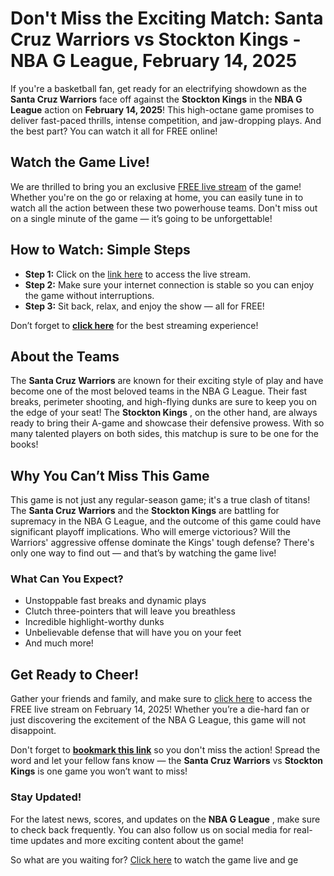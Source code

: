 # Don't Miss the Exciting Match: Santa Cruz Warriors vs Stockton Kings - NBA G League, February 14, 2025

If you're a basketball fan, get ready for an electrifying showdown as the **Santa Cruz Warriors** face off against the **Stockton Kings** in the **NBA G League** action on **February 14, 2025**! This high-octane game promises to deliver fast-paced thrills, intense competition, and jaw-dropping plays. And the best part? You can watch it all for FREE online!

## Watch the Game Live!

We are thrilled to bring you an exclusive [FREE live stream](https://tinyurl.com/livestreamfreeo?st=Santa+Cruz+Warriors+vs+Stockton+Kings&si=ghc) of the game! Whether you're on the go or relaxing at home, you can easily tune in to watch all the action between these two powerhouse teams. Don't miss out on a single minute of the game — it’s going to be unforgettable!

## How to Watch: Simple Steps

- **Step 1:** Click on the [link here](https://tinyurl.com/livestreamfreeo?st=Santa+Cruz+Warriors+vs+Stockton+Kings&si=ghc) to access the live stream.
- **Step 2:** Make sure your internet connection is stable so you can enjoy the game without interruptions.
- **Step 3:** Sit back, relax, and enjoy the show — all for FREE!

Don’t forget to **[click here](https://tinyurl.com/livestreamfreeo?st=Santa+Cruz+Warriors+vs+Stockton+Kings&si=ghc)** for the best streaming experience!

## About the Teams

The **Santa Cruz Warriors** are known for their exciting style of play and have become one of the most beloved teams in the NBA G League. Their fast breaks, perimeter shooting, and high-flying dunks are sure to keep you on the edge of your seat! The **Stockton Kings** , on the other hand, are always ready to bring their A-game and showcase their defensive prowess. With so many talented players on both sides, this matchup is sure to be one for the books!

## Why You Can’t Miss This Game

This game is not just any regular-season game; it's a true clash of titans! The **Santa Cruz Warriors** and the **Stockton Kings** are battling for supremacy in the NBA G League, and the outcome of this game could have significant playoff implications. Who will emerge victorious? Will the Warriors' aggressive offense dominate the Kings' tough defense? There's only one way to find out — and that’s by watching the game live!

### What Can You Expect?

- Unstoppable fast breaks and dynamic plays
- Clutch three-pointers that will leave you breathless
- Incredible highlight-worthy dunks
- Unbelievable defense that will have you on your feet
- And much more!

## Get Ready to Cheer!

Gather your friends and family, and make sure to [click here](https://tinyurl.com/livestreamfreeo?st=Santa+Cruz+Warriors+vs+Stockton+Kings&si=ghc) to access the FREE live stream on February 14, 2025! Whether you’re a die-hard fan or just discovering the excitement of the NBA G League, this game will not disappoint.

Don't forget to **[bookmark this link](https://tinyurl.com/livestreamfreeo?st=Santa+Cruz+Warriors+vs+Stockton+Kings&si=ghc)** so you don't miss the action! Spread the word and let your fellow fans know — the **Santa Cruz Warriors** vs **Stockton Kings** is one game you won’t want to miss!

### Stay Updated!

For the latest news, scores, and updates on the **NBA G League** , make sure to check back frequently. You can also follow us on social media for real-time updates and more exciting content about the game!

So what are you waiting for? [Click here](https://tinyurl.com/livestreamfreeo?st=Santa+Cruz+Warriors+vs+Stockton+Kings&si=ghc) to watch the game live and ge
